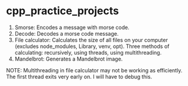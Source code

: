# cpp_practice_projects
1. Smorse: Encodes a message with morse code.
2. Decode: Decodes a morse code message.
3. File calculator: Calculates the size of all files on your computer (excludes node_modules, Library, venv, opt). Three methods of calculating: recursively, using threads, using multithreading.
4. Mandelbrot: Generates a Mandelbrot image.

NOTE: Multithreading in file calculator may not be working as efficiently. The first thread exits very early on. I will have to debug this.
